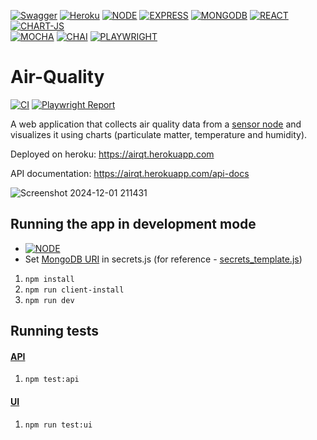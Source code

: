 [![Swagger](https://img.shields.io/badge/Swagger-85EA2D?style=for-the-badge&logo=Swagger&logoColor=white)](https://airqt.herokuapp.com/api-docs)
[![Heroku](https://img.shields.io/badge/Heroku-430098?style=for-the-badge&logo=heroku&logoColor=white)](https://devcenter.heroku.com/articles/getting-started-with-nodejs)
[![NODE](https://img.shields.io/badge/Node.js-339933?style=for-the-badge&logo=nodedotjs&logoColor=white)](https://nodejs.org)
[![EXPRESS](https://img.shields.io/badge/Express.js-000000?style=for-the-badge&logo=express&logoColor=white)](https://expressjs.com/)
[![MONGODB](https://img.shields.io/badge/MongoDB-4EA94B?style=for-the-badge&logo=mongodb&logoColor=white)](https://www.mongodb.com/cloud)
[![REACT](https://img.shields.io/badge/React-20232A?style=for-the-badge&logo=react&logoColor=61DAFB)](https://reactjs.org/) 
[![CHART-JS](https://img.shields.io/badge/Chart.js-FF6384?style=for-the-badge&logo=chartdotjs&logoColor=white)](https://www.chartjs.org/docs/latest/)\
[![MOCHA](https://img.shields.io/badge/mocha.js-323330?style=for-the-badge&logo=mocha&logoColor=Brown)](https://mochajs.org/)
[![CHAI](https://img.shields.io/badge/chai.js-323330?style=for-the-badge&logo=chai&logoColor=red)](https://www.chaijs.com/plugins/chai-http/)
[![PLAYWRIGHT](https://img.shields.io/badge/Playwright-orange?style=for-the-badge)](https://playwright.dev)

# Air-Quality 
[![CI](https://github.com/rrradev/Air-Quality/actions/workflows/main.yml/badge.svg)](https://github.com/rrradev/Air-Quality/actions/workflows/main.yml) [![Playwright Report](https://custom-icon-badges.demolab.com/badge/Playwright-Report-2EAD33?logo=playwright)](https://rrradev.github.io/Air-Quality/)

A web application that collects air quality data from a [sensor node](https://github.com/radradef/esp32SensorNode "radradef/esp32SensorNode") and visualizes it using charts (particulate matter, temperature and humidity).

Deployed on heroku: https://airqt.herokuapp.com

API documentation: https://airqt.herokuapp.com/api-docs

![Screenshot 2024-12-01 211431](https://github.com/user-attachments/assets/9779f3ab-5461-465f-8652-496f991e9312)

## Running the app in development mode 
 * [![NODE](https://img.shields.io/badge/Node.js-339933?logo=nodedotjs&logoColor=white)](https://nodejs.org)
 * Set [MongoDB URI](https://www.mongodb.com/docs/manual/reference/connection-string/) in secrets.js (for reference - [secrets_template.js](https://github.com/rrradev/Air-Quality/blob/master/secrets_template.js))
   
1. `npm install`
2. `npm run client-install`
3. `npm run dev`

## Running tests
#### [API](https://github.com/rrradev/Air-Quality/blob/master/test/api/data.test.js)
1. `npm test:api`

#### [UI](https://github.com/rrradev/Air-Quality/blob/master/client/tests/specs/air-qt.spec.ts)
1. `npm run test:ui`
